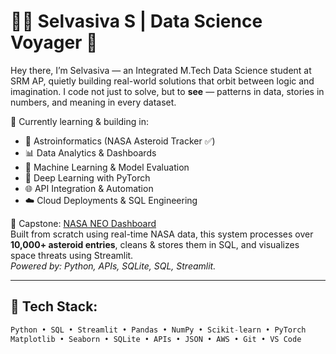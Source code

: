 # 👨‍🚀 Selvasiva S | Data Science Voyager 🌌

Hey there, I’m Selvasiva — an Integrated M.Tech Data Science student at SRM AP, quietly building real-world solutions that orbit between logic and imagination. I code not just to solve, but to **see** — patterns in data, stories in numbers, and meaning in every dataset.

📍 Currently learning & building in:
- 🚀 Astroinformatics (NASA Asteroid Tracker ✅)
- 📊 Data Analytics & Dashboards
- 🤖 Machine Learning & Model Evaluation
- 🧠 Deep Learning with PyTorch
- 🌐 API Integration & Automation
- ☁️ Cloud Deployments & SQL Engineering

📘 Capstone: [NASA NEO Dashboard](https://github.com/sivadst/NASA_NEO_DASHBOARD)  
Built from scratch using real-time NASA data, this system processes over **10,000+ asteroid entries**, cleans & stores them in SQL, and visualizes space threats using Streamlit.  
*Powered by: Python, APIs, SQLite, SQL, Streamlit.*

---

## 🔭 Tech Stack:
```python
Python • SQL • Streamlit • Pandas • NumPy • Scikit-learn • PyTorch  
Matplotlib • Seaborn • SQLite • APIs • JSON • AWS • Git • VS Code
